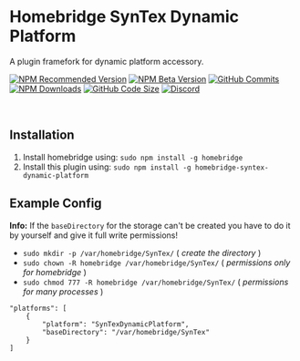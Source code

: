 # Homebridge SynTex Dynamic Platform
A plugin framefork for dynamic platform accessory.

[![NPM Recommended Version](https://img.shields.io/npm/v/homebridge-syntex-dynamic-platform?label=release&color=brightgreen)](https://www.npmjs.com/package/homebridge-syntex-dynamic-platform)
[![NPM Beta Version](https://img.shields.io/npm/v/homebridge-syntex-dynamic-platform/beta?color=orange&label=beta)](https://www.npmjs.com/package/homebridge-syntex-dynamic-platform)
[![GitHub Commits](https://badgen.net/github/commits/SynTexDZN/homebridge-syntex-dynamic-platform?color=yellow)](https://github.com/SynTexDZN/homebridge-syntex-dynamic-platform/commits)
[![NPM Downloads](https://badgen.net/npm/dt/homebridge-syntex-dynamic-platform?color=purple)](https://www.npmjs.com/package/homebridge-syntex-dynamic-platform)
[![GitHub Code Size](https://img.shields.io/github/languages/code-size/SynTexDZN/homebridge-syntex-dynamic-platform?color=0af)](https://github.com/SynTexDZN/homebridge-syntex-dynamic-platform)
[![Discord](https://img.shields.io/discord/442095224953634828?color=728ED5&label=discord)](https://discord.gg/XUqghtw4DE)

<br>

## Installation
1. Install homebridge using: `sudo npm install -g homebridge`
2. Install this plugin using: `sudo npm install -g homebridge-syntex-dynamic-platform`


## Example Config
**Info:** If the `baseDirectory` for the storage can't be created you have to do it by yourself and give it full write permissions!
- `sudo mkdir -p /var/homebridge/SynTex/` ( *create the directory* )
- `sudo chown -R homebridge /var/homebridge/SynTex/` ( *permissions only for homebridge* )
- `sudo chmod 777 -R homebridge /var/homebridge/SynTex/` ( *permissions for many processes* )

```
"platforms": [
    {
        "platform": "SynTexDynamicPlatform",
        "baseDirectory": "/var/homebridge/SynTex"
    }
]
```
